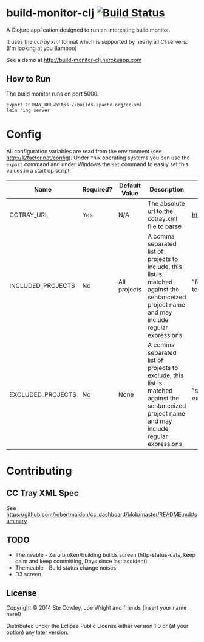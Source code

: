 # build-monitor-clj [![Build Status](https://travis-ci.org/cowley05/build-monitor-clj.svg?branch=master)](https://travis-ci.org/cowley05/build-monitor-clj)

A Clojure application designed to run an interesting build monitor.

It uses the *cctray.xml* format which is supported by nearly all CI servers. (I'm looking at you Bamboo)

See a demo at http://build-monitor-clj.herokuapp.com

## How to Run

The build monitor runs on port 5000.

```
export CCTRAY_URL=https://builds.apache.org/cc.xml
lein ring server
```

# Config

All configuration variables are read from the environment (see http://12factor.net/config). 
Under *nix operating systems you can use the `export` command and under Windows the `set` command to easily set this values in a start up script.

Name              | Required? | Default Value | Description | Example
------------------|-----------|---------------|-------------|---------
CCTRAY_URL        | Yes       | N/A           | The absolute url to the cctray.xml file to parse | https://builds.apache.org/cc.xml
INCLUDED_PROJECTS | No        | All projects  | A comma separated list of projects to include, this list is matched against the sentanceized project name and may include regular expressions | "foo service, .\*environment, test.\*" 
EXCLUDED_PROJECTS | No        | None          | A comma separated list of projects to exclude, this list is matched against the sentanceized project name and may include regular expressions | "sandbox environment, test external stuff"

# Contributing

## CC Tray XML Spec

See https://github.com/robertmaldon/cc_dashboard/blob/master/README.md#summary

## TODO

* Themeable - Zero broken/building builds screen (http-status-cats, keep calm and keep committing, Days since last accident)
* Themeable - Build status change noises
* D3 screen

## License

Copyright © 2014 Ste Cowley, Joe Wright and friends (insert your name here!)

Distributed under the Eclipse Public License either version 1.0 or (at
your option) any later version.
